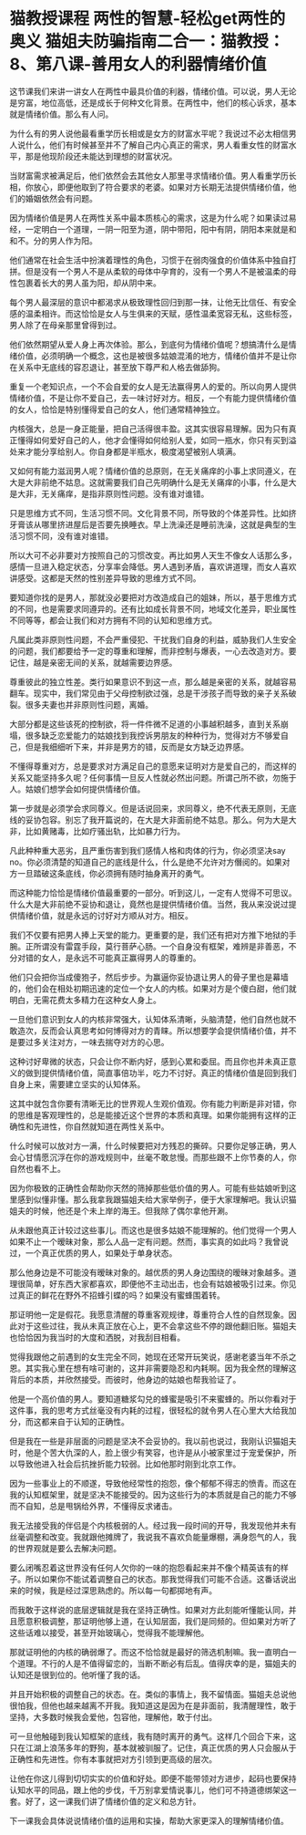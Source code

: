 # 猫教授课程 两性的智慧-轻松get两性的奥义 猫姐夫防骗指南二合一：猫教授：8、第八课-善用女人的利器情绪价值

这节课我们来讲一讲女人在两性中最具价值的利器，情绪价值。可以说，男人无论是穷富，地位高低，还是成长于何种文化背景。在两性中，他们的核心诉求，基本就是情绪价值。那么有人问。

为什么有的男人说他最看重学历长相或是女方的财富水平呢？我说过不必太相信男人说什么，他们有时候甚至并不了解自己内心真正的需求，男人看重女性的财富水平，那是他现阶段还未能达到理想的财富状况。

当财富需求被满足后，他们依然会去其他女人那里寻求情绪价值。男人看重学历长相，你放心，即便他取到了符合要求的老婆。如果对方长期无法提供情绪价值，他们的婚姻依然会有问题。

因为情绪价值是男人在两性关系中最本质核心的需求，这是为什么呢？如果读过易经，一定明白一个道理，一阴一阳至为道，阴中带阳，阳中有阴，阴阳本来就是和和不。分的男人作为阳。

他们通常在社会生活中扮演着理性的角色，习惯于在弱肉强食的价值体系中独自打拼。但是没有一个男人不是从柔软的母体中孕育的，没有一个男人不是被温柔的母性包裹着长大的男人虽为阳，却从阴中来。

每个男人最深层的意识中都渴求从极致理性回归到那一抹，让他无比信任、有安全感的温柔相许。而这恰恰是女人与生俱来的天赋，感性温柔宽容无私，这些标签，男人除了在母亲那里曾得到过。

他们依然期望从爱人身上再次体验。那么，到底何为情绪价值呢？想搞清什么是情绪价值，必须明确一个概念，这也是被很多姑娘混淆的地方，情绪价值并不是让你在关系中无底线的容忍退让，甚至放下尊严和人格去做舔狗。

重复一个老知识点，一个不会自爱的女人是无法赢得男人的爱的。所以向男人提供情绪价值，不是让你不爱自己，去一味讨好对方。相反，一个有能力提供情绪价值的女人，恰恰是特别懂得爱自己的女人，他们通常精神独立。

内核强大，总是一身正能量，把自己活得很丰盈。这其实很容易理解。因为只有真正懂得如何爱好自己的人，他才会懂得如何给别人爱，如同一瓶水，你只有买到溢处来才能分享给别人。你自身都是半瓶水，极度渴望被别人填满。

又如何有能力滋润男人呢？情绪价值的总原则，在无关痛痒的小事上求同遵义，在大是大非前绝不姑息。这就需要我们自己先明确什么是无关痛痒的小事，什么是大是大非，无关痛痒，是指非原则性问题。没有谁对谁错。

只是思维方式不同，生活习惯不同。文化背景不同，所导致的个体差异性。比如挤牙膏该从哪里挤进屋后是否要先换睡衣。早上洗澡还是睡前洗澡，这就是典型的生活习惯不同，没有谁对谁错。

所以大可不必非要对方按照自己的习惯改变。再比如男人天生不像女人话那么多，感情一旦进入稳定状态，分享率会降低。男人遇到矛盾，喜欢讲道理，而女人喜欢讲感受。这都是天然的性别差异导致的思维方式不同。

要知道你找的是男人，那就没必要把对方改造成自己的姐妹，所以，基于思维方式的不同，也是需要求同遵异的。还有比如成长背景不同，地域文化差异，职业属性不同等等，都会让我们和对方拥有不同的认知和思维方式。

凡属此类非原则性问题，不会严重侵犯、干扰我们自身的利益，威胁我们人生安全的问题，我们都要给予一定的尊重和理解，而非控制与爆表，一心去改造对方。要记住，越是亲密无间的关系，就越需要边界感。

尊重彼此的独立性差。类行如果意识不到这一点，那么越是亲密的关系，就越容易翻车。现实中，我们常见由于父母控制欲过强，总是干涉孩子而导致的亲子关系破裂。很多夫妻也并非原则性问题，离婚。

大部分都是这些该死的控制欲，将一件件微不足道的小事越积越多，直到关系崩塌，很多缺乏恋爱能力的姑娘找到我控诉男朋友的种种行为，觉得对方不够爱自己，但是我细细听下来，并非是男方的错，反而是女方缺乏边界感。

不懂得尊重对方，总是要求对方满足自己的意愿来证明对方是爱自己的，而这样的关系又能坚持多久呢？任何事情一旦反人性就必然出问题。所谓己所不欲，勿施于人。姑娘们想学会如何提供情绪价值。

第一步就是必须学会求同尊义。但是话说回来，求同尊义，绝不代表无原则，无底线的妥协包容。别忘了我开篇说的，在大是大非面前绝不姑息。那么。何为大是大非，比如黄赌毒，比如疗骚出轨，比如暴力行为。

凡此种种重大恶劣，且严重伤害到我们感情人格和肉体的行为，你必须坚决say no。你必须清楚的知道自己的底线是什么，什么是绝不允许对方僭阅的。如果对方一旦踏破这条底线，你必须拥有随时抽身离开的勇气。

而这种能力恰恰是情绪价值最重要的一部分。听到这儿，一定有人觉得不可思议。什么大是大非前绝不妥协和退让，竟然也是提供情绪价值。当然，我从来没说过提供情绪价值，就是永远的讨好对方顺从对方。相反。

我们不仅要有把男人捧上天堂的能力。更重要的是，我们还有把对方推下地狱的手腕。正所谓没有雷霆手段，莫行菩萨心肠。一个自身没有框架，难辨是非善恶，不分对错的女人，是永远不可能真正赢得男人的尊重的。

他们只会把你当成傻狍子，然后步步。为赢逼你妥协退让男人的骨子里也是幕墙的，他们会在相处初期迅速的定位一个女人的内核。如果对方是个傻白甜，他们就明白，无需花费太多精力在这种女人身上。

一旦他们意识到女人的内核非常强大，认知体系清晰，头脑清楚，他们自然也就不敢造次，反而会认真思考如何博得对方的青睐。所以想要学会提供情绪价值，并不是要过多关注对方，一味去揣夺对方的心思。

这种讨好卑微的状态，只会让你不断内好，感到心累和委屈。而且你也并未真正意义的做到提供情绪价值，简直事倍功半，吃力不讨好。真正的情绪价值是回到我们自身上来，需要建立坚实的认知体系。

这其中就包含你要有清晰无比的世界观人生观价值观。你有能力判断是非对错，你的思维是客观理性的，总是能接近这个世界的本质和真理。如果你能拥有这样的正确性和先进性，你自然就知道在两性关系中。

什么时候可以放对方一满，什么时候要把对方残忍的撕碎。只要你足够正确，男人会心甘情愿沉浮在你的游戏规则中，丝毫不敢怠慢。而那些跟不上你节奏的人，你自然也看不上。

因为你极致的正确性会帮助你天然的筛掉那些低价值的男人。可能有些姑娘听到这里感到似懂非懂。那么我拿我跟猫姐夫给大家举例子，便于大家理解吧。我认识猫姐夫的时候，他还是个未上岸的海王。但我除了偶尔拿他开涮。

从未跟他真正计较过这些事儿。而这也是很多姑娘不能理解的。他们觉得一个男人如果不止一个暧昧对象，那么人品一定有问题。然而，事实真的如此吗？我曾说过，一个真正优质的男人，如果处于单身状态。

那么他身边是不可能没有暧昧对象的。越优质的男人身边围绕的暧昧对象越多。道理很简单，好东西大家都喜欢，即便他不主动出击，也会有姑娘被吸引过来。你见过真正的鲜花在野外不招蜂引蝶的吗？如果没有蜜蜂围着转。

那证明他一定是假花。我愿意清醒的尊重客观规律，尊重符合人性的自然现象。因此对于这些过往，我从未真正放在心上，更不会拿这些不停的跟他翻旧账。猫姐夫也恰恰因为我当时的大度和洒脱，对我刮目相看。

觉得我跟他之前遇到的女生完全不同，她现在还常开玩笑说，感谢老婆当年不杀之恩。其实我心里在想有啥可谢的，这并非需要隐忍和内耗啊。因为我全然的理解这背后的本质，并欣然接受。而彼时，他身边的姑娘也帮我验证了。

他是一个高价值的男人。要知道糖浆勾兑的蜂蜜是吸引不来蜜蜂的。所以你看对于这件事，我的思考方式丝毫没有内耗的过程，很轻松的就令男人在心里大大给我加分，而这都来自于认知的正确性。

但是我在一些是非层面的问题是坚决不会妥协的。我以前也说过，我刚认识猫姐夫时，他是个苦大仇深的人，脸上很少有笑容，也许是从小被家里过于宠爱保护，所以导致他进入社会后抗挫折能力较弱。比如他那时刚到北京工作。

因为一些事业上的不顺遂，导致他经常性的抱怨，像个郁郁不得志的愤青。而这在我的认知框架里，就是坚决不能接受的。因为这些行为的本质就是自己的能力不够而不自知，总是甩锅给外界，不懂得反求诸击。

我无法接受我的伴侣是个内核极弱的人。经过我一段时间的开导，我发现他并未有丝毫调整和改变。我就跟他摊牌了，我说我不喜欢负能量爆棚，满身怨气的人，我的世界观就是要么去解决问题。

要么闭嘴忍着这世界没有任何人欠你的一味的抱怨看起来并不像个精英该有的样子。所以如果你不能试着调整自己的状态。那我觉得我们可能不合适。这番话说出来的时候，我是经过深思熟虑的。所以每一句都掷地有声。

而我敢于这样说的底层逻辑就是我在坚持正确性。如果对方此刻能听懂能认同，并且愿意积极调整，那证明他够上道，在认知层面，我们是同频的。但如果对方听了这些话难以接受，甚至开始玻璃心，觉得我不能理解他。

那就证明他的内核的确弱爆了。而这不恰恰就是最好的筛选机制嘛。我一直明白一个道理。不行的人是不值得留恋的，当断不断必有后乱。值得庆幸的是，猫姐夫的认知还是很到位的。他听懂了我的话。

并且开始积极的调整自己的状态。在。类似的事情上，我不留情面。猫姐夫总说他很怕我，但他也越来越离不开我。我知道这是因为在是非面前，我清醒理性，敢于坚持，大多数时候我会爱他，包容他，理解他，敢于付出。

可一旦他触碰到我认知框架的底线，我有随时离开的勇气。这样几个回合下来，这只在江湖上浪荡多年的野狗，基本就被驯服了。记住，真正优质的男人只会服从于正确性和先进性。你有本事就把对方引领到更高级的层次。

让他在你这儿得到切切实实的价值和好处。即便不能带领对方进步，起码也要保持认知水平的同品，跟上他的步伐，千万别拿爱情说事儿，他们可不持道德绑架这一套。好了，这一课我们讲了情绪价值的定义和总方针。

下一课我会具体说说情绪价值的运用和实操，帮助大家更深入的理解情绪价值。